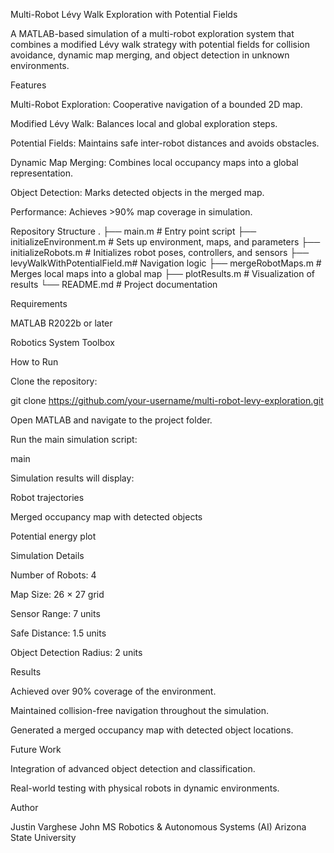 Multi-Robot Lévy Walk Exploration with Potential Fields

A MATLAB-based simulation of a multi-robot exploration system that combines a modified Lévy walk strategy with potential fields for collision avoidance, dynamic map merging, and object detection in unknown environments.

Features

Multi-Robot Exploration: Cooperative navigation of a bounded 2D map.

Modified Lévy Walk: Balances local and global exploration steps.

Potential Fields: Maintains safe inter-robot distances and avoids obstacles.

Dynamic Map Merging: Combines local occupancy maps into a global representation.

Object Detection: Marks detected objects in the merged map.

Performance: Achieves >90% map coverage in simulation.

Repository Structure
.
├── main.m                      # Entry point script
├── initializeEnvironment.m     # Sets up environment, maps, and parameters
├── initializeRobots.m          # Initializes robot poses, controllers, and sensors
├── levyWalkWithPotentialField.m# Navigation logic
├── mergeRobotMaps.m            # Merges local maps into a global map
├── plotResults.m               # Visualization of results
└── README.md                   # Project documentation

Requirements

MATLAB R2022b or later

Robotics System Toolbox

How to Run

Clone the repository:

git clone https://github.com/your-username/multi-robot-levy-exploration.git


Open MATLAB and navigate to the project folder.

Run the main simulation script:

main


Simulation results will display:

Robot trajectories

Merged occupancy map with detected objects

Potential energy plot

Simulation Details

Number of Robots: 4

Map Size: 26 × 27 grid

Sensor Range: 7 units

Safe Distance: 1.5 units

Object Detection Radius: 2 units

Results

Achieved over 90% coverage of the environment.

Maintained collision-free navigation throughout the simulation.

Generated a merged occupancy map with detected object locations.

Future Work

Integration of advanced object detection and classification.

Real-world testing with physical robots in dynamic environments.

Author

Justin Varghese John
MS Robotics & Autonomous Systems (AI)
Arizona State University
